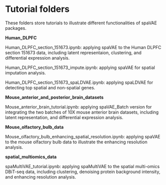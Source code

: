 # Tutorial folders

These folders store tutorials to illustrate different functionalities of spaVAE packages.

**Human_DLPFC**

Human_DLPFC_section_151673.ipynb: applying spaVAE to the Human DLPFC section 151673 data, including latent representaion, clustering, and differential expression analysis.

Human_DLPFC_section_151673_impute.ipynb: applying spaVAE for spatial imputation analysis.

Human_DLPFC_section_151673_spaLDVAE.ipynb: applying spaLDVAE for detecting top spatial and non-spatial genes.

**Mouse_anterior_and_posterior_brain_datasets**

Mouse_anterior_brain_tutorial.ipynb: applying spaVAE_Batch version for integrating the two batches of 10X mouse anterior brain datasets, including latent representation, and differential expression analysis.

**Mouse_olfactory_bulb_data**

Mouse_olfactory_bulb_enhancing_spatial_resolution.ipynb: applying spaVAE to the mouse olfactory bulb data to illustrate the enhancing resolution analysis.

**spatial_multiomics_data**

spaMultiVAE_tutorial.ipynb: applying spaMultiVAE to the spatial multi-omics DBiT-seq data, including clustering, denoising protein background intensity, and enhancing resolution analysis.
